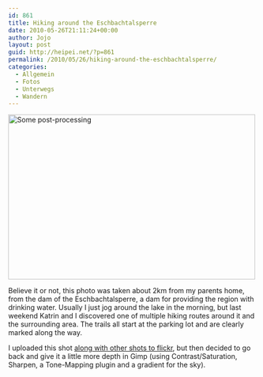 ```yaml
---
id: 861
title: Hiking around the Eschbachtalsperre
date: 2010-05-26T21:11:24+00:00
author: Jojo
layout: post
guid: http://heipei.net/?p=861
permalink: /2010/05/26/hiking-around-the-eschbachtalsperre/
categories:
  - Allgemein
  - Fotos
  - Unterwegs
  - Wandern
---
```

[<img src="https://farm4.static.flickr.com/3366/4639362871_f898d5c2ef.jpg" width="500" height="334" alt="Some post-processing" class="aligncenter" />](https://secure.flickr.com/photos/heipei/4639362871/ "Some post-processing by heipei, on Flickr")

Believe it or not, this photo was taken about 2km from my parents home, from the dam of the Eschbachtalsperre, a dam for providing the region with drinking water. Usually I just jog around the lake in the morning, but last weekend Katrin and I discovered one of multiple hiking routes around it and the surrounding area. The trails all start at the parking lot and are clearly marked along the way.

I uploaded this shot [along with other shots to flickr](https://secure.flickr.com/photos/heipei/archives/date-taken/2010/05/23/detail/), but then decided to go back and give it a little more depth in Gimp (using Contrast/Saturation, Sharpen, a Tone-Mapping plugin and a gradient for the sky).